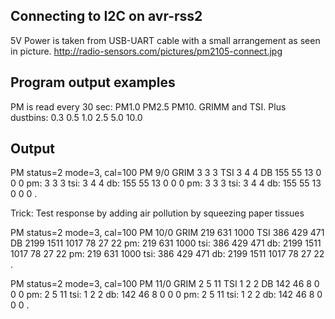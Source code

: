 
Connecting to I2C on avr-rss2
-----------------------------
5V Power is taken from USB-UART cable with a small
arrangement as seen in picture.
http://radio-sensors.com/pictures/pm2105-connect.jpg

Program output examples
------------------------

PM is read every 30 sec: PM1.0 PM2.5 PM10. GRIMM and TSI.
Plus dustbins:  0.3 0.5 1.0 2.5 5.0 10.0

Output
-----

PM status=2 mode=3, cal=100
PM 9/0 GRIM    3    3    3 TSI    3    4    4 DB  155   55   13    0    0    0
pm: 3 3 3 tsi: 3 4 4 db: 155 55 13 0 0 0
pm: 3 3 3 tsi: 3 4 4 db: 155 55 13 0 0 0
.

Trick: Test response by adding air pollution by squeezing paper tissues

PM status=2 mode=3, cal=100
PM 10/0 GRIM  219  631 1000 TSI  386  429  471 DB 2199 1511 1017   78   27   22
pm: 219 631 1000 tsi: 386 429 471 db: 2199 1511 1017 78 27 22
pm: 219 631 1000 tsi: 386 429 471 db: 2199 1511 1017 78 27 22
.

PM status=2 mode=3, cal=100
PM 11/0 GRIM    2    5   11 TSI    1    2    2 DB  142   46    8    0    0    0
pm: 2 5 11 tsi: 1 2 2 db: 142 46 8 0 0 0
pm: 2 5 11 tsi: 1 2 2 db: 142 46 8 0 0 0
.

